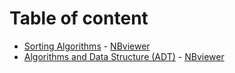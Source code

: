 # Table of content

* [Sorting Algorithms](https://github.com/daval302/computer-science/blob/master/sorting-algorithms.ipynb) - [NBviewer](http://nbviewer.jupyter.org/github/daval302/computer-science/blob/ab7badcb9c1bcef13c0aac737036e08e53a6b28f/sorting-algorithms.ipynb)
* [Algorithms and Data Structure (ADT)](https://github.com/daval302/computer-science/blob/master/ADT.ipynb) - [NBviewer](http://nbviewer.jupyter.org/github/daval302/computer-science/blob/ab7badcb9c1bcef13c0aac737036e08e53a6b28f/ADT.ipynb)

